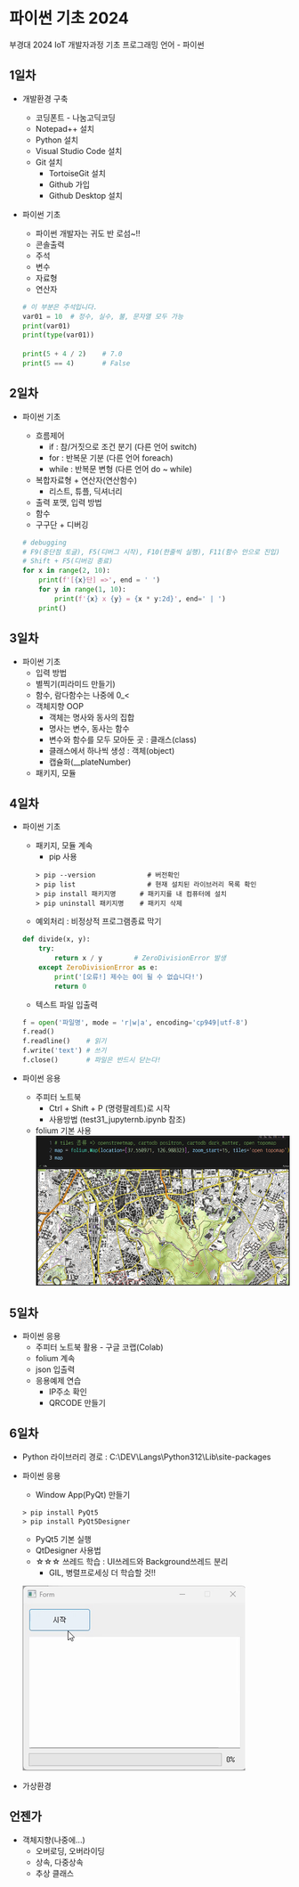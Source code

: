 # 파이썬 기초 2024
부경대 2024 IoT 개발자과정 기초 프로그래밍 언어 -  파이썬

## 1일차
- 개발환경 구축
    - 코딩폰트 - 나눔고딕코딩
    - Notepad++ 설치
    - Python 설치
    - Visual Studio Code 설치
    - Git 설치
        - TortoiseGit 설치
        - Github 가입
        - Github Desktop 설치

- 파이썬 기초
    - 파이썬 개발자는 귀도 반 로섬~!!
    - 콘솔출력
    - 주석
    - 변수
    - 자료형
    - 연산자

    ```python
    # 이 부분은 주석입니다.
    var01 = 10  # 정수, 실수, 불, 문자열 모두 가능
    print(var01)
    print(type(var01))

    print(5 + 4 / 2)    # 7.0
    print(5 == 4)       # False
    ```

## 2일차
- 파이썬 기초
    - 흐름제어
        - if : 참/거짓으로 조건 분기 (다른 언어 switch)
        - for : 반복문 기분 (다른 언어 foreach)
        - while : 반복문 변형 (다른 언어 do ~ while)
    - 복합자료형 + 연산자(연산함수)
        - 리스트, 튜플, 딕셔너리
    - 출력 포맷, 입력 방법
    - 함수
    - 구구단 + 디버깅

    ```python
    # debugging
    # F9(중단점 토글), F5(디버그 시작), F10(한줄씩 실행), F11(함수 안으로 진입)
    # Shift + F5(디버깅 종료)
    for x in range(2, 10):
        print(f'[{x}단] =>', end = ' ')
        for y in range(1, 10):
            print(f'{x} x {y} = {x * y:2d}', end=' | ')
        print()
    ```
 
## 3일차
- 파이썬 기초
    - 입력 방법
    - 별찍기(피라미드 만들기)
    - 함수, 람다함수는 나중에 0_<
    - 객체지향 OOP
        - 객체는 명사와 동사의 집합
        - 명사는 변수, 동사는 함수
        - 변수와 함수를 모두 모아둔 곳 : 클래스(class)
        - 클래스에서 하나씩 생성 : 객체(object)
        - 캡슐화(__plateNumber)
    - 패키지, 모듈

## 4일차
- 파이썬 기초
    - 패키지, 모듈 계속
        - pip 사용
        ```shell
        > pip --version             # 버전확인
        > pip list                  # 현재 설치된 라이브러리 목록 확인
        > pip install 패키지명      # 패키지를 내 컴퓨터에 설치
        > pip uninstall 패키지명    # 패키지 삭제
        ```
    - 예외처리 : 비정상적 프로그램종료 막기

    ```python
    def divide(x, y):
        try:
            return x / y        # ZeroDivisionError 발생
        except ZeroDivisionError as e:
            print('[오류!] 제수는 0이 될 수 없습니다!')
            return 0
    ```
    - 텍스트 파일 입출력

    ```python
    f = open('파일명', mode = 'r|w|a', encoding='cp949|utf-8')
    f.read()
    f.readline()    # 읽기
    f.write('text') # 쓰기
    f.close()       # 파일은 반드시 닫는다!
    ```

- 파이썬 응용
    - 주피터 노트북
        - Ctrl + Shift + P (명령팔레트)로 시작
        - 사용방법 (test31_jupyternb.ipynb 참조)
    - folium 기본 사용
    ![folium 사용법](https://github.com/som7199/basic-python-2024/blob/main/images/python_001.png)

## 5일차
- 파이썬 응용
    - 주피터 노트북 활용 - 구글 코랩(Colab)
    - folium 계속
    - json 입출력
    - 응용예제 연습
        - IP주소 확인
        - QRCODE 만들기

## 6일차
- Python 라이브러리 경로 : C:\DEV\Langs\Python312\Lib\site-packages
- 파이썬 응용
    - Window App(PyQt) 만들기
    ```shell
    > pip install PyQt5
    > pip install PyQt5Designer
    ```
    - PyQt5 기본 실행
    - QtDesigner 사용법
    - ☆☆☆ 쓰레드 학습 : UI쓰레드와 Background쓰레드 분리
        - GIL, 병렬프로세싱 더 학습할 것!!
        
    ![쓰레드 예제](https://github.com/som7199/basic-python-2024/blob/main/images/python_003.gif)

- 가상환경
    
## 언젠가
- 객체지향(나중에...)
    - 오버로딩, 오버라이딩
    - 상속, 다중상속
    - 추상 클래스